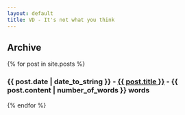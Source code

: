 ```yaml
---
layout: default
title: VD - It's not what you think
---
```


<h2>Archive</h2>
{% for post in site.posts %}
  <h3>{{ post.date | date_to_string }} - <a href="{{ post.url }}">{{ post.title }}</a> - <span>{{ post.content | number_of_words }} words</span></h3>
{% endfor %}